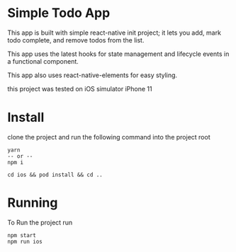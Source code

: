 # Simple Todo App

This app is built with simple react-native init project; it lets you add, mark todo complete, and remove todos from the list.

This app uses the latest hooks for state management and lifecycle events in a functional component.

This app also uses react-native-elements for easy styling.

this project was tested on iOS simulator iPhone 11

# Install

clone the project and run the following command into the project root

```
yarn
-- or --
npm i

cd ios && pod install && cd ..
```

# Running

To Run the project run

```
npm start
npm run ios
```
